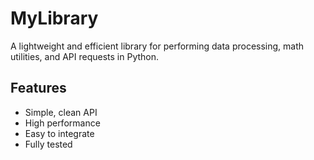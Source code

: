 # MyLibrary

A lightweight and efficient library for performing data processing, math utilities, and API requests in Python.

## Features

- Simple, clean API
- High performance
- Easy to integrate
- Fully tested

